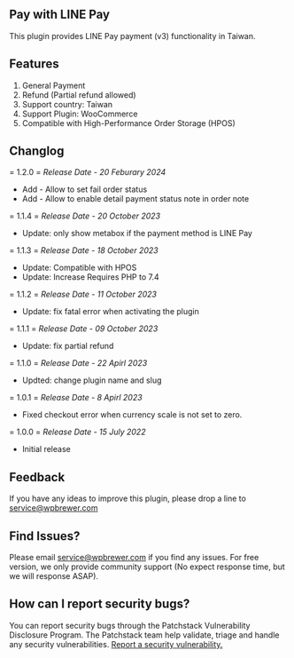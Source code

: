 ## Pay with LINE Pay
This plugin provides LINE Pay payment (v3) functionality in Taiwan.

## Features
1. General Payment
2. Refund (Partial refund allowed)
3. Support country: Taiwan
4. Support Plugin: WooCommerce
5. Compatible with High-Performance Order Storage (HPOS)

## Changlog ##

= 1.2.0 =
*Release Date - 20 Feburary 2024*

* Add - Allow to set fail order status
* Add - Allow to enable detail payment status note in order note

= 1.1.4 =
*Release Date - 20 October 2023*

* Update: only show metabox if the payment method is LINE Pay

= 1.1.3 =
*Release Date - 18 October 2023*

* Update: Compatible with HPOS
* Update: Increase Requires PHP to 7.4

= 1.1.2 =
*Release Date - 11 October 2023*

* Update: fix fatal error when activating the plugin

= 1.1.1 =
*Release Date - 09 October 2023*

* Update: fix partial refund

= 1.1.0 =
*Release Date - 22 Apirl 2023*

* Updted: change plugin name and slug

= 1.0.1 =
*Release Date - 8 Apirl 2023*

* Fixed checkout error when currency scale is not set to zero.

= 1.0.0 =
*Release Date - 15 July 2022*

* Initial release

## Feedback
If you have any ideas to improve this plugin, please drop a line to service@wpbrewer.com


## Find Issues?
Please email service@wpbrewer.com if you find any issues.
For free version, we only provide community support (No expect response time, but we will response ASAP).

## How can I report security bugs?

You can report security bugs through the Patchstack Vulnerability Disclosure Program. The Patchstack team help validate, triage and handle any security vulnerabilities. [Report a security vulnerability.](https://patchstack.com/database/vdp/wpbr-linepay-tw)
